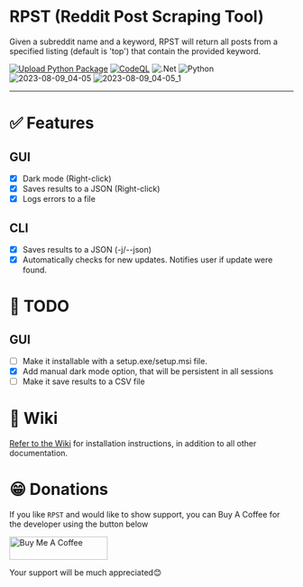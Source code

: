 # RPST (Reddit Post Scraping Tool)
Given a subreddit name and a keyword, RPST will return all posts from a specified listing (default is 'top') that contain the provided keyword.

[![Upload Python Package](https://github.com/rly0nheart/reddit-post-scraping-tool/actions/workflows/python-publish.yml/badge.svg)](https://github.com/rly0nheart/reddit-post-scraping-tool/actions/workflows/python-publish.yml) [![CodeQL](https://github.com/rly0nheart/reddit-post-scraping-tool/actions/workflows/codeql.yml/badge.svg)](https://github.com/rly0nheart/reddit-post-scraping-tool/actions/workflows/codeql.yml) ![.Net](https://img.shields.io/badge/.NET-5C2D91?style=flat&logo=.net&logoColor=white) ![Python](https://img.shields.io/badge/python-3670A0?style=flat&logo=python&logoColor=ffdd54)
![2023-08-09_04-05](https://github.com/bellingcat/reddit-post-scraping-tool/assets/74001397/d8917a35-3eac-44ce-aa96-1f9685095254)
![2023-08-09_04-05_1](https://github.com/bellingcat/reddit-post-scraping-tool/assets/74001397/d2fe7269-91d4-49ad-87fb-44282c5637a7)
***

# ✅ Features
## GUI
- [x] Dark mode (Right-click)
- [x] Saves results to a JSON (Right-click)
- [x] Logs errors to a file 

## CLI
- [x] Saves results to a JSON (-j/--json)
- [x] Automatically checks for new updates. Notifies user if update were found.

# 📃 TODO
## GUI
- [ ] Make it installable with a setup.exe/setup.msi file.
- [x] Add manual dark mode option, that will be persistent in all sessions
- [ ] Make it save results to a CSV file

# 📖 Wiki
[Refer to the Wiki](https://github.com/rly0nheart/reddit-post-scraping-tool/wiki) for installation instructions, in addition to all other documentation.

# 😁 Donations
If you like `RPST` and would like to show support, you can Buy A Coffee for the developer using the button below

<a href="https://www.buymeacoffee.com/_rly0nheart" target="_blank"><img src="https://cdn.buymeacoffee.com/buttons/default-orange.png" alt="Buy Me A Coffee" height="41" width="174"></a>

Your support will be much appreciated😊
